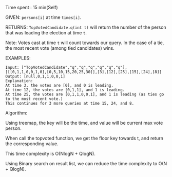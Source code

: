Time spent : 15 min(Self)

GIVEN: `persons[i]` at time `times[i]`.

RETURNS: `TopVotedCandidate.q(int t)` will return the number of the person that was leading the election at time `t`.  

Note: Votes cast at time `t` will count towards our query.  In the case of a tie, the most recent vote (among tied candidates) wins.

EXAMPLES:

```
Input: ["TopVotedCandidate","q","q","q","q","q","q"], [[[0,1,1,0,0,1,0],[0,5,10,15,20,25,30]],[3],[12],[25],[15],[24],[8]]
Output: [null,0,1,1,0,0,1]
Explanation: 
At time 3, the votes are [0], and 0 is leading.
At time 12, the votes are [0,1,1], and 1 is leading.
At time 25, the votes are [0,1,1,0,0,1], and 1 is leading (as ties go to the most recent vote.)
This continues for 3 more queries at time 15, 24, and 8.
```

Algorithm:

Using treemap, the key will be the time, and value will be current max vote person.

When call the topvoted function, we get the floor key towards t, and return the corresponding value.

This time complexity is O(NlogN + QlogN).



Using Binary search on result list, we can reduce the time complexity to O(N + QlogN). 